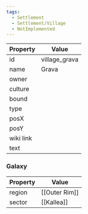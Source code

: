 ```yaml
---
tags:
  - Settlement
  - Settlement/Village
  - NotImplemented
---
```


| Property  | Value         |
| --------- | ------------- |
| id        | village_grava |
| name      | Grava         |
| owner     |               |
| culture   |               |
| bound     |               |
| type      |               |
| posX      |               |
| posY      |               |
| wiki link |               |
| text      |               |

### Galaxy
| Property | Value         |
| -------- | ------------- |
| region   | [[Outer Rim]] |
| sector   | [[Kallea]]    |
